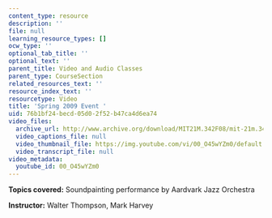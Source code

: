 ```yaml
---
content_type: resource
description: ''
file: null
learning_resource_types: []
ocw_type: ''
optional_tab_title: ''
optional_text: ''
parent_title: Video and Audio Classes
parent_type: CourseSection
related_resources_text: ''
resource_index_text: ''
resourcetype: Video
title: 'Spring 2009 Event '
uid: 76b1bf24-becd-05d0-2f52-b47ca4d6ea74
video_files:
  archive_url: http://www.archive.org/download/MIT21M.342F08/mit-21m.342-f08-concert_300k.mp4
  video_captions_file: null
  video_thumbnail_file: https://img.youtube.com/vi/00_O45wYZm0/default.jpg
  video_transcript_file: null
video_metadata:
  youtube_id: 00_O45wYZm0
---
```


**Topics covered:** Soundpainting performance by Aardvark Jazz Orchestra

**Instructor:** Walter Thompson, Mark Harvey